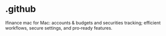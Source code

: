 # .github
Ifinance mac for Mac: accounts &amp; budgets and securities tracking; efficient workflows, secure settings, and pro‑ready features.
